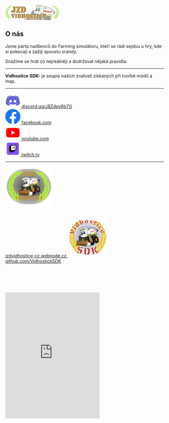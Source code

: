 <a href="https://www.farming-simulator.com/mods.php?org_id=112750"><img class="right" src="img/JZD_Vidhostice_TEAM.jpg" title="Modhub FS22" /></a>

## O nás

Jsme parta nadšenců do Farming simulátoru, kteří se rádi sejdou u hry, kde si pokecají a zažijí spoustu srandy.

Snažíme se hrát co nejreálněji a dodržovat nějaká pravidla.

---

**Vidhostice SDK:**
je soupis našich znalostí získaných při tvorbě módů a map.

---

<div class="mrizka">
  <div><a href="https://discord.gg/J8Zdpy6b7G"><img src="img/discord-icon.png" alt="Discord"> discord.gg/J8Zdpy6b7G</a></div>
  <div><a href="https://www.facebook.com/groups/299222317142993/"><img src="img/facebook-icon.png" alt="Facebook"> facebook.com</a></div>
  <div><a href="https://www.youtube.com/@JZD_Vidhostice"><img src="img/youtube-icon.png" alt="YouTube"> youtube.com</a></div>
  <div><a href="https://www.twitch.tv/jzd_vidhostice"><img src="img/twitch-icon.png" alt="Twitch"> twitch.tv</a></div>
</div>

---

<div class="mrizka">
	<div class="uprostred">
		<div style="height: 400px; flex-direction: column;">
			<a href="https://jzdvidhostice-cz.webnode.cz" class="text_center">
				<img src="img/JZD_Vidhostice-icon.png" alt="JZD_Vidhostice">
				<br/>
				jzdvidhostice-cz.webnode.cz
			</a>
			<a href="https://github.com/VidhosticeSDK" class="text_center">
				<img style="padding: 30px 0 0 0;" src="img/VidhosticeSDK-icon.png" alt="VidhosticeSDK">
				<br/>
				github.com/VidhosticeSDK
			</a>
		</div>
	</div>
	<div class="uprostred">
		<iframe class="right" src="https://discord.com/widget?id=893510941780639764&theme=light" width="300" height="400" allowtransparency="true" frameborder="0" sandbox="allow-popups allow-popups-to-escape-sandbox allow-same-origin allow-scripts"></iframe>
	</div>
</div>
